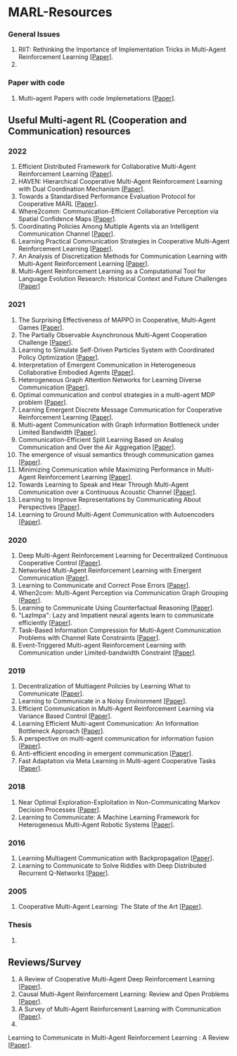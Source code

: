 # MARL-Resources
### General Issues
1. RIIT: Rethinking the Importance of Implementation Tricks in Multi-Agent Reinforcement Learning [[Paper](https://deepai.org/publication/riit-rethinking-the-importance-of-implementation-tricks-in-multi-agent-reinforcement-learning)].
2. 

### Paper with code
1. Multi-agent Papers with code Implemetations [[Paper](https://paperswithcode.com/task/multi-agent-reinforcement-learning/latest)].

## Useful Multi-agent RL (Cooperation and Communication) resources 

### 2022
1. Efficient Distributed Framework for Collaborative Multi-Agent Reinforcement Learning [[Paper](https://arxiv.org/abs/2205.05248)].
2. HAVEN: Hierarchical Cooperative Multi-Agent Reinforcement Learning with Dual Coordination Mechanism [[Paper](https://arxiv.org/abs/2110.07246)].
3. Towards a Standardised Performance Evaluation Protocol for Cooperative MARL [[Paper](https://deepai.org/publication/towards-a-standardised-performance-evaluation-protocol-for-cooperative-marl)].
4. Where2comm: Communication-Efficient Collaborative Perception via Spatial Confidence Maps [[Paper](https://deepai.org/publication/where2comm-communication-efficient-collaborative-perception-via-spatial-confidence-maps)].
5. Coordinating Policies Among Multiple Agents via an Intelligent Communication Channel [[Paper](https://deepai.org/publication/coordinating-policies-among-multiple-agents-via-an-intelligent-communication-channel)].
6. Learning Practical Communication Strategies in Cooperative Multi-Agent Reinforcement Learning [[Paper](https://deepai.org/publication/learning-practical-communication-strategies-in-cooperative-multi-agent-reinforcement-learning)].
7. An Analysis of Discretization Methods for Communication Learning with Multi-Agent Reinforcement Learning [[Paper](https://deepai.org/publication/an-analysis-of-discretization-methods-for-communication-learning-with-multi-agent-reinforcement-learning)].
8. Multi-Agent Reinforcement Learning as a Computational Tool for Language Evolution Research: Historical Context and Future Challenges [[Paper](https://deepai.org/publication/multi-agent-reinforcement-learning-as-a-computational-tool-for-language-evolution-research-historical-context-and-future-challenges)]

### 2021
1. The Surprising Effectiveness of MAPPO in Cooperative, Multi-Agent Games [[Paper](https://deepai.org/publication/the-surprising-effectiveness-of-mappo-in-cooperative-multi-agent-games)].
2. The Partially Observable Asynchronous Multi-Agent Cooperation Challenge [[Paper](https://deepai.org/publication/the-partially-observable-asynchronous-multi-agent-cooperation-challenge)].
3. Learning to Simulate Self-Driven Particles System with Coordinated Policy Optimization [[Paper](https://deepai.org/publication/learning-to-simulate-self-driven-particles-system-with-coordinated-policy-optimization)].
4. Interpretation of Emergent Communication in Heterogeneous Collaborative Embodied Agents [[Paper](https://deepai.org/publication/interpretation-of-emergent-communication-in-heterogeneous-collaborative-embodied-agents)].
5. Heterogeneous Graph Attention Networks for Learning Diverse Communication [[Paper](https://deepai.org/publication/heterogeneous-graph-attention-networks-for-learning-diverse-communication)].
6. Optimal communication and control strategies in a multi-agent MDP problem [[Paper](https://deepai.org/publication/optimal-communication-and-control-strategies-in-a-multi-agent-mdp-problem)].
7. Learning Emergent Discrete Message Communication for Cooperative Reinforcement Learning [[Paper](https://deepai.org/publication/learning-emergent-discrete-message-communication-for-cooperative-reinforcement-learning)].
8. Multi-agent Communication with Graph Information Bottleneck under Limited Bandwidth [[Paper](https://deepai.org/publication/multi-agent-communication-with-graph-information-bottleneck-under-limited-bandwidth)].
9. Communication-Efficient Split Learning Based on Analog Communication and Over the Air Aggregation [[Paper](https://deepai.org/publication/communication-efficient-split-learning-based-on-analog-communication-and-over-the-air-aggregation)].
10. The emergence of visual semantics through communication games [[Paper](https://deepai.org/publication/the-emergence-of-visual-semantics-through-communication-games)].
11. Minimizing Communication while Maximizing Performance in Multi-Agent Reinforcement Learning [[Paper](https://deepai.org/publication/minimizing-communication-while-maximizing-performance-in-multi-agent-reinforcement-learning)].
12. Towards Learning to Speak and Hear Through Multi-Agent Communication over a Continuous Acoustic Channel [[Paper](https://deepai.org/publication/towards-learning-to-speak-and-hear-through-multi-agent-communication-over-a-continuous-acoustic-channel)].
13. Learning to Improve Representations by Communicating About Perspectives [[Paper](https://deepai.org/publication/learning-to-improve-representations-by-communicating-about-perspectives)].
14. Learning to Ground Multi-Agent Communication with Autoencoders [[Paper](https://deepai.org/publication/learning-to-ground-multi-agent-communication-with-autoencoders)].

### 2020
1. Deep Multi-Agent Reinforcement Learning for Decentralized Continuous Cooperative Control [[Paper](https://deepai.org/publication/deep-multi-agent-reinforcement-learning-for-decentralized-continuous-cooperative-control)].
2. Networked Multi-Agent Reinforcement Learning with Emergent Communication [[Paper](https://deepai.org/publication/networked-multi-agent-reinforcement-learning-with-emergent-communication)].
3. Learning to Communicate and Correct Pose Errors [[Paper](https://deepai.org/publication/learning-to-communicate-and-correct-pose-errors)].
4. When2com: Multi-Agent Perception via Communication Graph Grouping [[Paper](https://deepai.org/publication/when2com-multi-agent-perception-via-communication-graph-grouping)].
5. Learning to Communicate Using Counterfactual Reasoning [[Paper](https://deepai.org/publication/learning-to-communicate-using-counterfactual-reasoning)].
6. "LazImpa": Lazy and Impatient neural agents learn to communicate efficiently [[Paper](https://deepai.org/publication/lazimpa-lazy-and-impatient-neural-agents-learn-to-communicate-efficiently)].
7. Task-Based Information Compression for Multi-Agent Communication Problems with Channel Rate Constraints [[Paper](https://deepai.org/publication/task-based-information-compression-for-multi-agent-communication-problems-with-channel-rate-constraints)].
8. Event-Triggered Multi-agent Reinforcement Learning with Communication under Limited-bandwidth Constraint [[Paper](https://deepai.org/publication/event-triggered-multi-agent-reinforcement-learning-with-communication-under-limited-bandwidth-constraint)].

### 2019
1. Decentralization of Multiagent Policies by Learning What to Communicate [[Paper](https://deepai.org/publication/decentralization-of-multiagent-policies-by-learning-what-to-communicate)].
2. Learning to Communicate in a Noisy Environment [[Paper](https://deepai.org/publication/learning-to-communicate-in-a-noisy-environment)].
3. Efficient Communication in Multi-Agent Reinforcement Learning via Variance Based Control [[Paper](https://deepai.org/publication/efficient-communication-in-multi-agent-reinforcement-learning-via-variance-based-control)].
4. Learning Efficient Multi-agent Communication: An Information Bottleneck Approach [[Paper](https://deepai.org/publication/learning-efficient-multi-agent-communication-an-information-bottleneck-approach)].
5. A perspective on multi-agent communication for information fusion [[Paper](https://deepai.org/publication/a-perspective-on-multi-agent-communication-for-information-fusion)].
6. Anti-efficient encoding in emergent communication [[Paper](https://deepai.org/publication/anti-efficient-encoding-in-emergent-communication)].
7. Fast Adaptation via Meta Learning in Multi-agent Cooperative Tasks [[Paper](https://ieeexplore.ieee.org/document/9060109)].

### 2018
1. Near Optimal Exploration-Exploitation in Non-Communicating Markov Decision Processes [[Paper](https://core.ac.uk/display/162958554?source=2)].
2. Learning to Communicate: A Machine Learning Framework for Heterogeneous Multi-Agent Robotic Systems [[Paper](https://deepai.org/publication/learning-to-communicate-a-machine-learning-framework-for-heterogeneous-multi-agent-robotic-systems)].

### 2016
1. Learning Multiagent Communication with Backpropagation [[Paper](https://papers.nips.cc/paper/2016/hash/55b1927fdafef39c48e5b73b5d61ea60-Abstract.html)].
2. Learning to Communicate to Solve Riddles with Deep Distributed Recurrent Q-Networks [[Paper](https://deepai.org/publication/learning-to-communicate-to-solve-riddles-with-deep-distributed-recurrent-q-networks)].


### 2005
1. Cooperative Multi-Agent Learning: The State of the Art [[Paper](https://link.springer.com/article/10.1007/s10458-005-2631-2)].

### Thesis
1. 

## Reviews/Survey
1. A Review of Cooperative Multi-Agent Deep Reinforcement Learning [[Paper](https://deepai.org/publication/a-review-of-cooperative-multi-agent-deep-reinforcement-learning)].
2. Causal Multi-Agent Reinforcement Learning: Review and Open Problems [[Paper](https://deepai.org/publication/causal-multi-agent-reinforcement-learning-review-and-open-problems)].
3. A Survey of Multi-Agent Reinforcement Learning with Communication [[Paper](https://deepai.org/publication/a-survey-of-multi-agent-reinforcement-learning-with-communication)].
4. 
Learning to Communicate in Multi-Agent Reinforcement Learning : A Review [[Paper](https://deepai.org/publication/learning-to-communicate-in-multi-agent-reinforcement-learning-a-review)].
